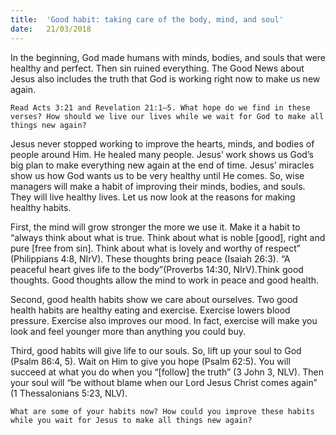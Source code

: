```yaml
---
title:  'Good habit: taking care of the body, mind, and soul'
date:   21/03/2018
---
```


In the beginning, God made humans with minds, bodies, and souls that were healthy and perfect. Then sin ruined everything. The Good News about Jesus also includes the truth that God is working right now to make us new again. 

`Read Acts 3:21 and Revelation 21:1–5. What hope do we find in these verses? How should we live our lives while we wait for God to make all things new again?` 

Jesus never stopped working to improve the hearts, minds, and bodies of people around Him. He healed many people. Jesus’ work shows us God’s big plan to make everything new again at the end of time. Jesus’ miracles show us how God wants us to be very healthy until He comes. So, wise managers will make a habit of improving their minds, bodies, and souls. They will live healthy lives. Let us now look at the reasons for making healthy habits. 

First, the mind will grow stronger the more we use it. Make it a habit to “always think about what is true. Think about what is noble [good], right and pure [free from sin]. Think about what is lovely and worthy of respect” (Philippians 4:8, NIrV). These thoughts bring peace (Isaiah 26:3). “A peaceful heart gives life to the body”(Proverbs 14:30, NIrV).Think good thoughts. Good thoughts allow the mind to work in peace and good health. 

Second, good health habits show we care about ourselves. Two good health habits are healthy eating and exercise. Exercise lowers blood pressure. Exercise also improves our mood. In fact, exercise will make you look and feel younger more than anything you could buy. 

Third, good habits will give life to our souls. So, lift up your soul to God (Psalm 86:4, 5). Wait on Him to give you hope (Psalm 62:5). You will succeed at what you do when you “[follow] the truth” (3 John 3, NLV). Then your soul will “be without blame when our Lord Jesus Christ comes again” (1 Thessalonians 5:23, NLV). 

`What are some of your habits now? How could you improve these habits while you wait for Jesus to make all things new again?`